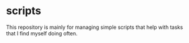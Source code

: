 # scripts
This repository is mainly for managing simple scripts that help with tasks that I find myself doing often.
